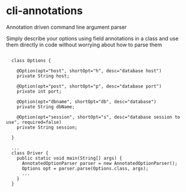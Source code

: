 # cli-annotations
Annotation driven command line argument parser

Simply describe your options using field annotations in a class and use them directly in code without worrying about how to parse them

<pre><code>
  class Options {
 
    @Option(opt="host", shortOpt="h", desc="database host")
    private String host;
    
    @Option(opt="post", shortOpt="p", desc="database port")
    private int port;
    
    @Option(opt="dbname", shortOpt="db", desc="database")
    private String dbName;
    
    @Option(opt="session", shortOpt="s", desc="database session to use", required=false)
    private String session;
    
  }
  
  ...
  class Driver {
    public static void main(String[] args) {
      AnnotatedOptionParser parser = new AnnotatedOptionParser();
      Options opt = parser.parse(Options.class, args);
      ...
    }
  }
</code></pre>
